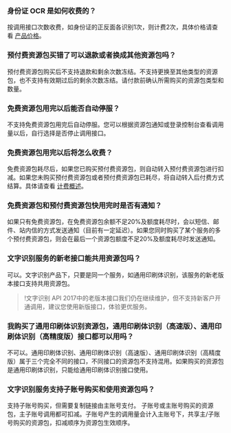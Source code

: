 ### 身份证 OCR 是如何收费的？
按调用接口次数收费，如身份证的正反面各识别1次，则计费2次，具体价格请查看 [产品价格](https://cloud.tencent.com/document/product/866/17619)。
### 预付费资源包买错了可以退款或者换成其他资源包吗？
预付费资源包购买后不支持退款和剩余次数冻结。不支持更换至其他类型的资源包，也不支持有效期过后的剩余次数冻结。请付款前确认所需购买的资源包类型和数量。
### 免费资源包用完以后能否自动停服？
不支持免费资源包用完后自动停服。您可以根据资源包通知或登录控制台查看调用量以后，自行选择是否停止调用接口。
### 免费资源包用完以后将怎么收费？
免费资源包耗尽后，如果您已购买预付费资源包，则自动转入预付费资源包进行扣减。如果您未购买预付费资源包或者预付费资源包已耗尽，将自动转入后付费方式结算。具体请查看 [计费概述](https://cloud.tencent.com/document/product/866/17619)。
### 免费资源包和预付费资源包快用完时是否有通知？
如果只有免费资源包，在免费资源包余额不足20%及额度耗尽时，会以短信、邮件、站内信的方式发送通知（目前有一定延迟）。如果您同时购买了某个服务的多个预付费资源包，则会在最后一个资源包额度不足20%及额度耗尽时发送通知。
### 文字识别服务的新老接口能共用资源包吗？
可以。文字识别产品下，只要是同一个服务，如通用印刷体识别，该服务的新老版本接口支持共用资源包。
>!文字识别 API 2017中的老版本接口我们仍在继续维护，但不支持新客户开通调用，建议您使用新版接口，体验更优服务。
### 我购买了通用印刷体识别资源包，通用印刷体识别（高速版）、通用印刷体识别（高精度版）接口都可以用吗？
不可以。通用印刷体识别、通用印刷体识别（高速版）、通用印刷体识别（高精度版）属于三个完全不同的接口，不同接口的资源包不支持混用。如果购买的资源包是通用印刷体识别，只能给通用印刷体识别接口使用。
### 文字识别服务支持子账号购买和使用资源包吗？
支持子账号购买，但需要复制链接由主账号支付。
子账号或主账号购买的资源包，主子账号调用都可扣减。子账号产生的调用量会计入主账号下，共享主/子账号购买的资源包，扣减顺序为资源包生效顺序。

